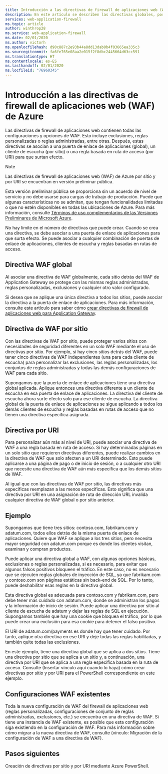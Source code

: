 ```yaml
---
title: Introducción a las directivas de firewall de aplicaciones web (WAF) de Azure
description: En este artículo se describen las directivas globales, por sitio y por URI del firewall de aplicaciones web (WAF).
services: web-application-firewall
ms.topic: article
author: winthrop28
ms.service: web-application-firewall
ms.date: 02/01/2020
ms.author: victorh
ms.openlocfilehash: d90c887c2e93b44a8dd13dab0b4f03665ea335c3
ms.sourcegitcommit: fa6fe765e08aa2e015f2f8dbc2445664d63cc591
ms.translationtype: HT
ms.contentlocale: es-ES
ms.lasthandoff: 02/01/2020
ms.locfileid: "76960345"
---
```

# <a name="azure-web-application-firewall-waf-policy-overview"></a>Introducción a las directivas de firewall de aplicaciones web (WAF) de Azure

Las directivas de firewall de aplicaciones web contienen todas las configuraciones y opciones de WAF. Esto incluye exclusiones, reglas personalizadas o reglas administradas, entre otras. Después, estas directivas se asocian a una puerta de enlace de aplicaciones (global), un cliente de escucha (por sitio) o una regla basada en ruta de acceso (por URI) para que surtan efecto.

> [!NOTE]
> Las directivas de firewall de aplicaciones web (WAF) de Azure por sitio y por URI se encuentran en versión preliminar pública.
> 
> Esta versión preliminar pública se proporciona sin un acuerdo de nivel de servicio y no debe usarse para cargas de trabajo de producción. Puede que algunas características no se admitan, que tengan funcionalidades limitadas o que no estén disponibles en todas las ubicaciones de Azure. Para más información, consulte [Términos de uso complementarios de las Versiones Preliminares de Microsoft Azure](https://azure.microsoft.com/support/legal/preview-supplemental-terms/).

No hay límite en el número de directivas que puede crear. Cuando se crea una directiva, se debe asociar a una puerta de enlace de aplicaciones para que surta efecto. Se puede asociar a cualquier combinación de puertas de enlace de aplicaciones, clientes de escucha y reglas basadas en rutas de acceso.

## <a name="global-waf-policy"></a>Directiva WAF global

Al asociar una directiva de WAF globalmente, cada sitio detrás del WAF de Application Gateway se protege con las mismas reglas administradas, reglas personalizadas, exclusiones y cualquier otro valor configurado.

Si desea que se aplique una única directiva a todos los sitios, puede asociar la directiva a la puerta de enlace de aplicaciones. Para más información, consulte este artículo para saber cómo [crear directivas de firewall de aplicaciones web para Application Gateway](create-waf-policy-ag.md). 

## <a name="per-site-waf-policy"></a>Directiva de WAF por sitio

Con las directivas de WAF por sitio, puede proteger varios sitios con necesidades de seguridad diferentes en un solo WAF mediante el uso de directivas por sitio. Por ejemplo, si hay cinco sitios detrás del WAF, puede tener cinco directivas de WAF independientes (una para cada cliente de escucha) para personalizar las exclusiones, las reglas personalizadas, los conjuntos de reglas administradas y todas las demás configuraciones de WAF para cada sitio.

Supongamos que la puerta de enlace de aplicaciones tiene una directiva global aplicada. Aplique entonces una directiva diferente a un cliente de escucha en esa puerta de enlace de aplicaciones. La directiva del cliente de escucha ahora surte efecto solo para ese cliente de escucha. La directiva global de la puerta de enlace de aplicaciones se sigue aplicando a todos los demás clientes de escucha y reglas basadas en rutas de acceso que no tienen una directiva específica asignada.

## <a name="per-uri-policy"></a>Directiva por URI

Para personalizar aún más al nivel de URI, puede asociar una directiva de WAF a una regla basada en ruta de acceso. Si hay determinadas páginas en un solo sitio que requieren directivas diferentes, puede realizar cambios en la directiva de WAF que solo afecten a un URI determinado. Esto puede aplicarse a una página de pago o de inicio de sesión, o a cualquier otro URI que necesite una directiva de WAF aún más específica que los demás sitios de WAF.

Al igual que con las directivas de WAF por sitio, las directivas más específicas reemplazan a las menos específicas. Esto significa que una directiva por URI en una asignación de ruta de dirección URL invalida cualquier directiva de WAF global o por sitio anterior.

## <a name="example"></a>Ejemplo

Supongamos que tiene tres sitios: contoso.com, fabrikam.com y adatum.com, todos ellos detrás de la misma puerta de enlace de aplicaciones. Quiere que WAF se aplique a los tres sitios, pero necesita mayor seguridad con adatum.com porque es donde los clientes visitan, examinan y compran productos.

Puede aplicar una directiva global a WAF, con algunas opciones básicas, exclusiones o reglas personalizadas, si es necesario, para evitar que algunos falsos positivos bloqueen el tráfico. En este caso, no es necesario que se ejecuten reglas globales de inyección de SQL, ya que fabrikam.com y contoso.com son páginas estáticas sin back-end de SQL. Por lo tanto, puede deshabilitar esas reglas en la directiva global.

Esta directiva global es adecuada para contoso.com y fabrikam.com, pero debe tener más cuidado con adatum.com, donde se administran los pagos y la información de inicio de sesión. Puede aplicar una directiva por sitio al cliente de escucha de adatum y dejar las reglas de SQL en ejecución. Supongamos también que hay una cookie que bloquea el tráfico, por lo que puede crear una exclusión para esa cookie para detener el falso positivo. 

El URI de adatum.com/payments es donde hay que tener cuidado. Por tanto, aplique otra directiva en ese URI y deje todas las reglas habilitadas, y también quite todas las exclusiones.

En este ejemplo, tiene una directiva global que se aplica a dos sitios. Tiene una directiva por sitio que se aplica a un sitio y, a continuación, una directiva por URI que se aplica a una regla específica basada en la ruta de acceso. Consulte (Insertar vínculo aquí cuando lo haya) cómo crear directivas por sitio y por URI para el PowerShell correspondiente en este ejemplo.

## <a name="existing-waf-configurations"></a>Configuraciones WAF existentes

Toda la nueva configuración de WAF del firewall de aplicaciones web (reglas personalizadas, configuraciones de conjunto de reglas administradas, exclusiones, etc.) se encuentra en una directiva de WAF. Si tiene una instancia de WAF existente, es posible que esta configuración siga existiendo en la configuración de WAF. Para más información sobre cómo migrar a la nueva directiva de WAF, consulte (vínculo: Migración de la configuración de WAF a una directiva de WAF). 


## <a name="next-steps"></a>Pasos siguientes

Creación de directivas por sitio y por URI mediante Azure PowerShell.
